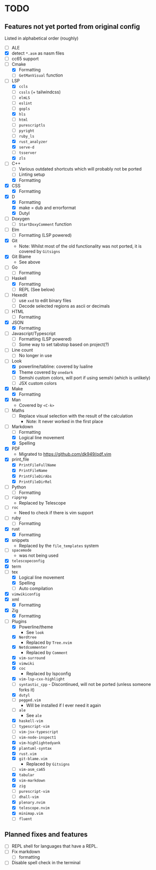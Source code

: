 # TODO

## Features not yet ported from original config

Listed in alphabetical order (roughly)

* [ ] ALE
* [X] detect `*.asm` as nasm files
* [ ] cc65 support
* [ ] Cmake
    * [X] Formatting
    * [ ] `GetManVisual` function
* [ ] LSP
    * [X] `ccls`
    * [ ] `cssls` (+ tailwindcss)
    * [ ] `elmLS`
    * [ ] `eslint`
    * [ ] `gopls`
    * [X] `hls`
    * [ ] `html`
    * [ ] `purescriptls`
    * [ ] `pyright`
    * [ ] `ruby_ls`
    * [X] `rust_analyzer`
    * [X] `serve-d`
    * [ ] `tsserver`
    * [X] `zls`
* [ ] C++
    * [ ] Various outdated shortcuts which will probably not be ported
    * [ ] Linting setup
    * [X] Formatting
* [X] CSS
    * [X] Formatting
* [X] D
    * [X] Formatting
    * [X] make = dub and errorformat
    * [X] Dutyl
* [ ] Doxygen
    * [ ] `StartDoxyComment` function
* [ ] Elm
    * [ ] Formatting (LSP powered)
* [X] Git
    * Note: Whilst most of the old functionality was not ported, it is covered
        by `Gitsigns`
* [X] Git Blame
    * See above
* [ ] Go
    * [ ] Formatting
* [ ] Haskell
    * [X] Formatting
    * [ ] REPL (See below)
* [ ] Hexedit
    * [ ] use `xxd` to edit binary files
    * [ ] Decode selected regions as ascii or decimals
* [ ] HTML
    * [ ] Formatting
* [X] JSON
    * [X] Formatting
* [ ] Javascript/Typescript
    * [ ] Formatting (LSP powered)
    * [ ] Some way to set tabstop based on project(?)
* [ ] Line count
    * [ ] No longer in use
* [ ] Look
    * [X] powerline/tabline: covered by lualine
    * [X] Theme covered by `onedark`
    * [ ] Semshi custom colors, will port if using semshi (which is unlikely)
    * [ ] JSX custom colors
* [X] Make
    * [X] Formatting
* [X] Man
    * Covered by `<C-k>`
* [ ] Maths
    * [ ] Replace visual selection with the result of the calculation
        * Note: It never worked in the first place
* [ ] Markdown
    * [ ] Formatting
    * [X] Logical line movement
    * [X] Spelling
* [X] PDF
    * Migrated to <https://github.com/dk949/pdf.vim>
* [X] print_file
    * [X] `PrintFileFullName`
    * [X] `PrintFileName`
    * [X] `PrintFileDirAbs`
    * [X] `PrintFileDirRel`
* [ ] Python
    * [ ] Formatting
* [ ] `ripgrep`
    * Replaced by Telescope
* [ ] `roc`
    * Need to check if there is vim support
* [ ] ruby
    * [ ] Formatting
* [X] rust
    * [X] Formatting
* [X] snippets
    * Replaced by the `file_templates` system
* [ ] `spacemode`
    * was not being used
* [X] `telescopeconfig`
* [X] term
* [ ] tex
    * [X] Logical line movement
    * [X] Spelling
    * [ ] Auto compilation
* [X] `vimwikiconfig`
* [X] xml
    * [X] Formatting
* [X] Zig
    * [X] Formatting

* [ ] Plugins
    * [X] Powerline/theme
        * See `look`
    * [X] `Nerdtree`
        * Replaced by `Tree.nvim`
    * [X] `Netdcommenter`
        * Replaced by `Comment`
    * [X] `vim-surround`
    * [X] `vimwiki`
    * [X] `coc`
        * Replaced by lspconfig
    * [X] `vim-lsp-cxx-highlight`
    * [ ] `syntastic_cpp` - Discontinued, will not be ported (unless someone forks it)
    * [X] `dutyl`
    * [ ] `pegged.vim`
        * Will be installed if I ever need it again
    * [ ] `ale`
        * See `ale`
    * [X] `haskell-vim`
    * [ ] `typescript-vim`
    * [ ] `vim-jsx-typescript`
    * [ ] `vim-node-inspect1`
    * [X] `vim-highlightedyank`
    * [X] `plantuml-syntax`
    * [X] `rust.vim`
    * [X] `git-blame.vim`
        * Replaced by `Gitsigns`
    * [ ] `vim-asm_ca65`
    * [X] `tabular`
    * [X] `vim-markdown`
    * [X] `zig`
    * [ ] `purescript-vim`
    * [ ] `dhall-vim`
    * [X] `plenary.nvim`
    * [X] `telescope.nvim`
    * [X] `minimap.vim`
    * [ ] `fluent`

## Planned fixes and features

* [ ] REPL shell for languages that have a REPL.
* [ ] Fix markdown
  * [ ] formatting
* [ ] Disable spell check in the terminal
